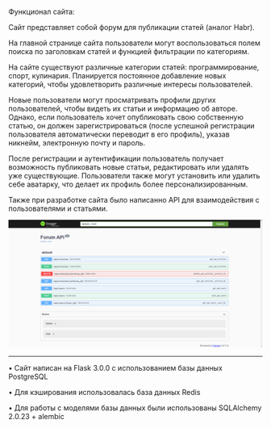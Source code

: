 Функционал сайта:

Сайт представляет собой форум для публикации статей (аналог Habr).

На главной странице сайта пользователи могут воспользоваться полем поиска по заголовкам статей
и функцией фильтрации по категориям.

На сайте существуют различные категории статей: программирование, спорт, кулинария.
Планируется постоянное добавление новых категорий, чтобы удовлетворить различные интересы пользователей.

Новые пользователи могут просматривать профили других пользователей, чтобы видеть их статьи и информацию об авторе.
Однако, если пользователь хочет опубликовать свою собственную статью, он должен зарегистрироваться (после успешной
регистрации пользователя автоматически переводит в его профиль), указав никнейм,
электронную почту и пароль.

После регистрации и аутентификации пользователь получает возможность публиковать новые статьи,
редактировать или удалять уже существующие. Пользователи также могут установить или удалить себе аватарку,
что делает их профиль более персонализированным.

Также при разработке сайта было написанно API для взаимодействия с пользователями и статьями.



![Image alt](https://github.com/TetherOne/forum/raw/master/image.png)


-------------------------------------------------------------------------------------------------------------------------------------------

•	Сайт написан на Flask 3.0.0 с использованием базы данных PostgreSQL

• Для кэширования использовалась база данных Redis

•	Для работы с моделями базы данных были использованы SQLAlchemy 2.0.23 + alembic
